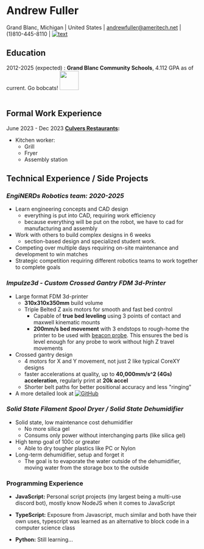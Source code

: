 Andrew Fuller
============

Grand Blanc, Michigan 
                     |
United States        |                   <andrewfuller@ameritech.net>
                     |
(1)810-445-8110      |               [![text](https://img.shields.io/badge/LinkedIn-0077B5?style=for-the-badge&logo=linkedin&logoColor=white)](https://www.linkedin.com/in/andrew-fuller-72017b30b)


Education
---------
2012-2025 (expected)
:   **Grand Blanc Community Schools**, 4.112 GPA as of current. Go bobcats! <img src="https://www.gbcs.org//cms/lib/MI50000457/Centricity/Domain/12/GBHS.png" width="50" height="50" />
<br></br>

Formal Work Experience
----------

June 2023 - Dec 2023
**[Culvers Restaurants](https://www.culvers.com/):**

* Kitchen worker:
  * Grill
  * Fryer
  * Assembly station

Technical Experience / Side Projects
--------------------

### *EngiNERDs Robotics team: 2020-2025*
* Learn engineering concepts and CAD design
   * everything is put into CAD, requiring work efficiency
   * because everything will be put on the robot, we have to cad for manufacturing and assembly
* Work with others to build complex designs in 6 weeks
  * section-based design and specialized student work.
* Competing over multiple days requiring on-site maintenance and development to win matches
* Strategic competition requiring different robotics teams to work together to complete goals

### *Impulze3d - Custom Crossed Gantry FDM 3d-Printer*
* Large format FDM 3d-printer
  * **310x310x350mm** build volume
  * Triple Belted Z axis motors for smooth and fast bed control
    * Capable of **true bed leveling** using 3 points of contact and maxwell kinematic mounts
    * **200mm/s bed movement** with 3 endstops to rough-home the printer to be used with [beacon probe](https://beacon3d.com/). This ensures the bed is level enough for any probe to work without high Z travel movements
* Crossed gantry design
   * 4 motors for X and Y movement, not just 2 like typical CoreXY designs
   * faster accelerations at quality, up to **40,000mm/s^2 (4Gs) acceleration**, regularly print at **20k accel**
   * Shorter belt paths for better positional accuracy and less "ringing"
* A more detailed look at [![GitHub](https://img.shields.io/badge/github-%23121011.svg?style=for-the-badge&logo=github&logoColor=white)](https://github.com/Karatekid38/Impulze-3d)

### *Solid State Filament Spool Dryer / Solid State Dehumidifier*
* Solid state, low maintenance cost dehumidifier
  * No more silica gel
  * Consums only power without interchanging parts (like silica gel)
* High temp goal of 100c or greater
  * Able to dry tougher plastics like PC or Nylon
* Long-term dehumidifier, setup and forget it
  * The goal is to evaporate the water outside of the dehumidifier, moving water from the storage box to the outside


### Programming Experience
*   **JavaScript:** Personal script projects (my largest being a multi-use discord bot), mostly know NodeJS when it comes to JavaScript

*   **TypeScript:** Exposure from Javascript, much similar and both have their own uses, typescript was learned as an alternative to block code in a computer science class

*   **Python:** Still learning...
